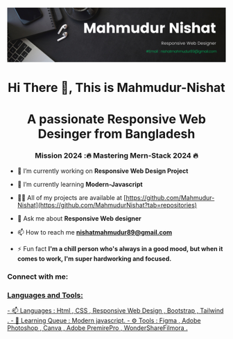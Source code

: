 <p align="center"><img src="img/Black Minimal Motivation Quote LinkedIn Banner.png"></p>
<h1 align="center">Hi There 👋, This is  Mahmudur-Nishat</h1> 
<h1 align="center">A passionate Responsive Web Desinger from Bangladesh</h1>
<h3 align="center">Mission 2024 :🔥 Mastering Mern-Stack 2024 🔥</h3>

- 🔭 I’m currently working on **Responsive Web Design Project**

- 🌱 I’m currently learning **Modern-Javascript**

- 👨‍💻 All of my projects are available at [https://github.com/Mahmudur-Nishat](https://github.com/MahmudurNishat?tab=repositories)

- 💬 Ask me about **Responsive Web designer**

- 📫 How to reach me **nishatmahmudur89@gmail.com**

- ⚡ Fun fact **I'm a chill person who's always in a good mood, but when it comes to work, I'm super hardworking and focused.**

<h3 align="left">Connect with me:</h3>
<p align="left">
<a href="https://fb.com/মাহমুদুর নি শা ত" target="blank">
</p>

<h3 align="left">Languages and Tools:</h3>
- 📫 Languages : Html , CSS , Responsive Web Design , Bootstrap , Tailwind .
- 🔗 Learning Queue : Modern javascript.
- ⚙️ Tools : Figma , Adobe Photoshop ,  Canva , Adobe PremirePro , WonderShareFilmora .
